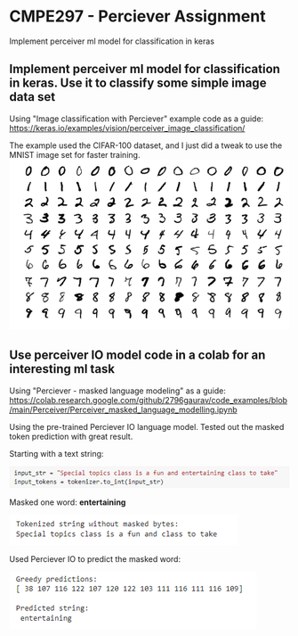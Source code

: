 # CMPE297 - Perciever Assignment
Implement perceiver ml model for classification in keras

## Implement perceiver ml model for classification in keras. Use it to classify some simple image data set
Using "Image classification with Perciever" example code as a guide: https://keras.io/examples/vision/perceiver_image_classification/

The example used the CIFAR-100 dataset, and I just did a tweak to use the MNIST image set for faster training.
![Sample MNIST images](https://github.com/jimmyland22/CMPE297/blob/main/Perciever%20Assignment/MnistExamples.png)



## Use perceiver IO model code in a colab for an interesting ml task
Using "Perciever - masked language modeling" as a guide: https://colab.research.google.com/github/2796gaurav/code_examples/blob/main/Perceiver/Perceiver_masked_language_modelling.ipynb

Using the pre-trained Perciever IO language model. Tested out the masked token prediction with great result.

Starting with a text string:

![Original String](https://github.com/jimmyland22/CMPE297/blob/main/Perciever%20Assignment/original_string.png)

Masked one word: **entertaining**

![Masked String](https://github.com/jimmyland22/CMPE297/blob/main/Perciever%20Assignment/masked_string.png)

Used Perciever IO to predict the masked word:

![Predicted String](https://github.com/jimmyland22/CMPE297/blob/main/Perciever%20Assignment/predicted_string.png)

 